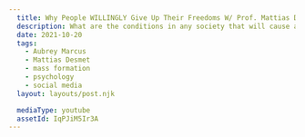 ```yaml
---
  title: Why People WILLINGLY Give Up Their Freedoms W/ Prof. Mattias Desmet |Mass Formation Psychosis
  description: What are the conditions in any society that will cause a people to willingly sacrifice their freedoms? Mattias Desmet has studied and lectured extensively on this phenomenon. He is a professor of clinical psychology at Ghent University has and holds a masters degree in statistics. After noticing some anomalies in the statistical analyses conducted during the pandemic, he became concerned by the consensus narrative. He joined me today to discuss his expertise in a phenomenon called ‘mass formation’, a type of collective hypnosis essential for the rise of totalitarian regimes. He provides the step by step formula for this collective psychosis to take hold and how this relates to our current situation. He cautions against the dangers of our current societal landscape and offers solutions both individually and collectively to prevent the willing sacrifice of our freedoms.
  date: 2021-10-20
  tags:
    - Aubrey Marcus
    - Mattias Desmet
    - mass formation
    - psychology
    - social media
  layout: layouts/post.njk

  mediaType: youtube
  assetId: IqPJiM5Ir3A
---
```


